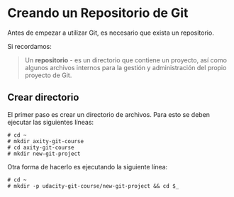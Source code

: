 # Creando un Repositorio de Git

Antes de empezar a utilizar Git, es necesario que exista un repositorio.

Si recordamos:

> Un **repositorio** - es un directorio que contiene un proyecto, así como algunos archivos internos para la gestión y administración del propio proyecto de Git.

## Crear directorio

El primer paso es crear un directorio de archivos. Para esto se deben ejecutar las siguientes líneas:

    # cd ~
    # mkdir axity-git-course
    # cd axity-git-course
    # mkdir new-git-project

Otra forma de hacerlo es ejecutando la siguiente línea:

    # cd ~
    # mkdir -p udacity-git-course/new-git-project && cd $_



<!--stackedit_data:
eyJoaXN0b3J5IjpbMTQ1OTAwMjI0OF19
-->